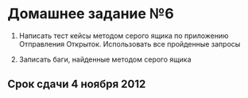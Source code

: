 # Домашнее задание №6 #

1. Написать тест кейсы методом серого ящика по приложению Отправления Открыток. Использовать все пройденные запросы

2. Записать баги, найденные методом серого ящика


## Срок сдачи 4 ноября 2012 ##
